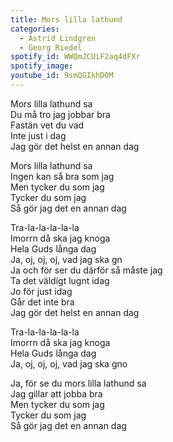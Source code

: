 ```yaml
---
title: Mors lilla lathund
categories:
  - Astrid Lindgren
  - Georg Riedel
spotify_id: WWQmJCUiF2aq4dFXr
spotify_image: 
youtube_id: 9smQGIkhD0M
---
```

Mors lilla lathund sa\
Du må tro jag jobbar bra\
Fastän vet du vad\
Inte just i dag\
Jag gör det helst en annan dag

Mors lilla lathund sa\
Ingen kan så bra som jag\
Men tycker du som jag\
Tycker du som jag\
Så gör jag det en annan dag

Tra-la-la-la-la-la\
Imorrn då ska jag knoga\
Hela Guds långa dag\
Ja, oj, oj, oj, vad jag ska gn\
Ja och för ser du därför så måste jag\
Ta det väldigt lugnt idag\
Jo för just idag\
Går det inte bra\
Jag gör det helst en annan dag

Tra-la-la-la-la-la\
Imorrn då ska jag knoga\
Hela Guds långa dag\
Ja, oj, oj, oj, vad jag ska gno

Ja, för se du mors lilla lathund sa\
Jag gillar att jobba bra\
Men tycker du som jag\
Tycker du som jag\
Så gör jag det en annan dag
